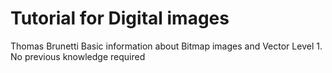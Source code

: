 # Tutorial for Digital images
Thomas Brunetti
Basic information about Bitmap images and Vector 
Level 1. No previous knowledge required 
